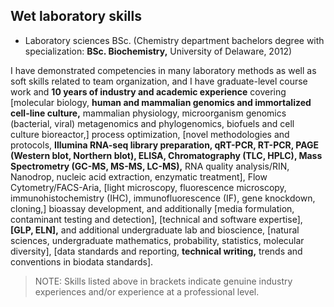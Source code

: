 ## Wet laboratory skills

* Laboratory sciences BSc. (Chemistry department bachelors degree with specialization: **BSc. Biochemistry,** University of Delaware, 2012)

I have demonstrated competencies in many laboratory methods as well as soft skills related to team organization, and I have graduate-level course work and **10 years of industry and academic experience** covering [molecular biology, **human and mammalian genomics and immortalized cell-line culture,** mammalian physiology, microorganism genomics (bacterial, viral) metagenomics and phylogenomics, biofuels and cell culture bioreactor,] process optimization, [novel methodologies and protocols, **Illumina RNA-seq library preparation, qRT-PCR, RT-PCR, PAGE (Western blot, Northern blot), ELISA, Chromatography (TLC, HPLC), Mass Spectrometry (GC-MS, MS-MS, LC-MS),** RNA quality analysis/RIN, Nanodrop, nucleic acid extraction, enzymatic treatment], Flow Cytometry/FACS-Aria, [light microscopy, fluorescence microscopy, immunohistochemistry (IHC), immunofluorescence (IF), gene knockdown, cloning,] bioassay development, and additionally [media formulation, contaminant testing and detection], [technical and software expertise], **[GLP, ELN],** and additional undergraduate lab and bioscience, [natural sciences, undergraduate mathematics, probability, statistics, molecular diversity], [data standards and reporting, **technical writing,** trends and conventions in biodata standards]. 

>NOTE: Skills listed above in brackets indicate genuine industry experiences and/or experience at a professional level.
